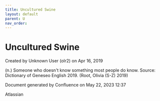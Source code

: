 ```yaml
---
title: Uncultured Swine
layout: default
parent: U
nav_order:
---
```


# Uncultured Swine

Created by  Unknown User (olr2) on Apr 16, 2019

(n.) Someone who doesn't know something most people do know. Source: Dictionary of Geneseo English 2019. (Root, Olivia (S-Z) 2019)

Document generated by Confluence on May 22, 2023 12:37

Atlassian
